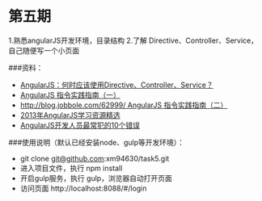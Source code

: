 # 第五期
1.熟悉angularJS开发环境，目录结构
2.了解 Directive、Controller、Service，自己随便写一个小页面

###资料：

- [AngularJS：何时应该使用Directive、Controller、Service？](http://damoqiongqiu.iteye.com/blog/1971204)
- [AngularJS 指令实践指南（一）](http://blog.jobbole.com/62249/)
- [http://blog.jobbole.com/62999/ AngularJS 指令实践指南（二）](http://blog.jobbole.com/62999/)
- [2013年AngularJS学习资源精选](http://blog.jobbole.com/54716/)
- [AngularJS开发人员最常犯的10个错误](http://blog.jobbole.com/78946/)

###使用说明（默认已经安装node、gulp等开发环境）：
- git clone git@github.com:xm94630/task5.git
- 进入项目文件，执行 npm install
- 开启gulp服务，执行 gulp，浏览器自动打开页面
- 访问页面 http://localhost:8088/#/login  
